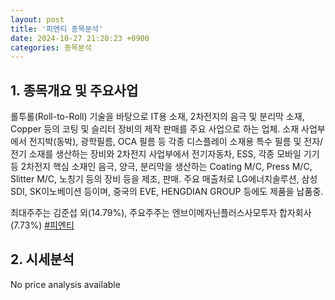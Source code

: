 ```yaml
---
layout: post
title: '피엔티 종목분석'
date: 2024-10-27 21:20:23 +0900
categories: 종목분석
---
```


## 1. 종목개요 및 주요사업

롤투롤(Roll-to-Roll) 기술을 바탕으로 IT용 소재, 2차전지의 음극 및 분리막 소재, Copper 등의 코팅 및 슬리터 장비의 제작 판매를 주요 사업으로 하는 업체. 소재 사업부에서 전지박(동박), 광학필름, OCA 필름 등 각종 디스플레이 소재용 특수 필름 및 전자/전기 소재를 생산하는 장비와 2차전지 사업부에서 전기자동차, ESS, 각종 모바일 기기 등 2차전지 핵심 소재인 음극, 양극, 분리막을 생산하는 Coating M/C, Press  M/C, Slitter M/C, 노칭기 등의 장비 등을 제조, 판매. 주요 매출처로 LG에너지솔루션, 삼성SDI, SK이노베이션 등이며, 중국의 EVE, HENGDIAN GROUP 등에도 제품을 납품중.

최대주주는 김준섭 외(14.79%), 주요주주는 엔브이메자닌플러스사모투자 합자회사(7.73%)
[#피엔티](#)

## 2. 시세분석

No price analysis available
